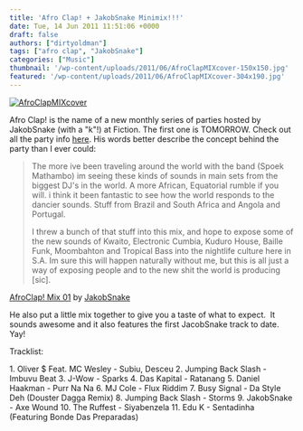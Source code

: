 ```yaml
---
title: 'Afro Clap! + JakobSnake Minimix!!!'
date: Tue, 14 Jun 2011 11:51:06 +0000
draft: false
authors: ["dirtyoldman"]
tags: ["afro clap", "JakobSnake"]
categories: ["Music"]
thumbnail: '/wp-content/uploads/2011/06/AfroClapMIXcover-150x150.jpg'
featured: '/wp-content/uploads/2011/06/AfroClapMIXcover-304x190.jpg'
---
```


[](/2011/06/14/afro-clap-jakobsnake-minimix/afroclapmixcover/)[![](/wp-content/uploads/2011/06/AfroClapMIXcover.jpg "AfroClapMIXcover")](/2011/06/14/afro-clap-jakobsnake-minimix/afroclapmixcover/)

Afro Clap! is the name of a new monthly series of parties hosted by JakobSnake (with a "k"!) at Fiction. The first one is TOMORROW. Check out all the party info [here](https://www.facebook.com/event.php?eid=222106987808300). His words better describe the concept behind the party than I ever could:

> The more ive been traveling around the world with the band (Spoek Mathambo) im seeing these kinds of sounds in main sets from the biggest DJ's in the world. A more African, Equatorial rumble if you will. i think it been fantastic to see how the world responds to the dancier sounds. Stuff from Brazil and South Africa and Angola and Portugal.
>
> I threw a bunch of that stuff into this mix, and hope to expose some of the new sounds of Kwaito, Electronic Cumbia, Kuduro House, Baille Funk, Moombahton and Tropical Bass into the nightlife culture here in S.A. Im sure this will happen naturally without me, but this is all just a way of exposing people and to the new shit the world is producing \[sic\].

 [AfroClap! Mix 01](http://soundcloud.com/jakobsnake/afro-clap-mix01) by [JakobSnake](http://soundcloud.com/jakobsnake)

He also put a little mix together to give you a taste of what to expect.  It sounds awesome and it also features the first JacobSnake track to date. Yay!

Tracklist:

1\. Oliver $ Feat. MC Wesley - Subiu, Desceu 2. Jumping Back Slash - Imbuvu Beat 3. J-Wow - Sparks 4. Das Kapital - Ratanang 5. Daniel Haakman - Purr Na Na 6. MJ Cole - Flux Riddim 7. Busy Signal - Da Style Deh (Douster Dagga Remix) 8. Jumping Back Slash - Storms 9. JakobSnake - Axe Wound 10. The Ruffest - Siyabenzela 11. Edu K - Sentadinha (Featuring Bonde Das Preparadas)